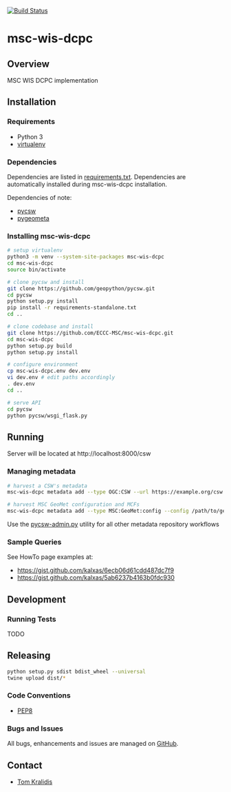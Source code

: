 [![Build Status](https://github.com/ECCC-MSC/msc-wis-dcpc/workflows/test%20%E2%9A%99%EF%B8%8F/badge.svg)](https://github.com/ECCC-MSC/msc-wis-dcpc/actions)

# msc-wis-dcpc

## Overview

MSC WIS DCPC implementation 

## Installation

### Requirements
- Python 3
- [virtualenv](https://virtualenv.pypa.io/)

### Dependencies
Dependencies are listed in [requirements.txt](requirements.txt). Dependencies
are automatically installed during msc-wis-dcpc installation.

Dependencies of note:
 - [pycsw](https://pycsw.org)
 - [pygeometa](https://geopython.github.io/pygeometa)

### Installing msc-wis-dcpc
```bash
# setup virtualenv
python3 -m venv --system-site-packages msc-wis-dcpc
cd msc-wis-dcpc
source bin/activate

# clone pycsw and install
git clone https://github.com/geopython/pycsw.git
cd pycsw
python setup.py install
pip install -r requirements-standalone.txt
cd ..

# clone codebase and install
git clone https://github.com/ECCC-MSC/msc-wis-dcpc.git
cd msc-wis-dcpc
python setup.py build
python setup.py install

# configure environment
cp msc-wis-dcpc.env dev.env
vi dev.env # edit paths accordingly
. dev.env
cd ..

# serve API
cd pycsw
python pycsw/wsgi_flask.py
```

## Running

Server will be located at http://localhost:8000/csw

### Managing metadata

```bash
# harvest a CSW's metadata
msc-wis-dcpc metadata add --type OGC:CSW --url https://example.org/csw

# harvest MSC GeoMet configuration and MCFs
msc-wis-dcpc metadata add --type MSC:GeoMet:config --config /path/to/geomet-config.yml --mcf-dir /path/to/mcfs
```

Use the [pycsw-admin.py](https://docs.pycsw.org/en/latest/administration.html) utility for all other metadata repository workflows

### Sample Queries

See HowTo page examples at:

- https://gist.github.com/kalxas/6ecb06d61cdd487dc7f9
- https://gist.github.com/kalxas/5ab6237b4163b0fdc930 

## Development

### Running Tests

TODO

## Releasing

```bash
python setup.py sdist bdist_wheel --universal
twine upload dist/*
```

### Code Conventions

* [PEP8](https://www.python.org/dev/peps/pep-0008)

### Bugs and Issues

All bugs, enhancements and issues are managed on [GitHub](https://github.com/ECCC-MSC/msc-wis-dcpc/issues).

## Contact

* [Tom Kralidis](https://github.com/tomkralidis)
